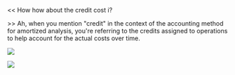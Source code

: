 <<
How how about the credit cost i?

\>>
Ah, when you mention "credit" in the context of the accounting method for amortized analysis, you're referring to the credits assigned to operations to help account for the actual costs over time.

![](KGKA0jL.png)

![](5zbIgfa.png)

